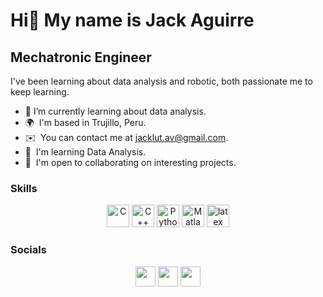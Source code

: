# Hi👋 My name is Jack Aguirre
Mechatronic Engineer
--------------------------------


I've been learning about data analysis and robotic, both passionate me to keep learning.
* 🌱  I’m currently learning about data analysis.
* 🌍  I'm based in Trujillo, Peru.
* ✉️  You can contact me at [jacklut.av@gmail.com](mailto:jacklut.av@gmail.com).
* 🧠  I'm learning Data Analysis.
* 🤝  I'm open to collaborating on interesting projects.

### Skills

<p align="center">
<a href="https://docs.microsoft.com/en-us/cpp/?view=msvc-170" target="_blank" rel="noreferrer"><img src="https://raw.githubusercontent.com/danielcranney/readme-generator/main/public/icons/skills/c-colored.svg" width="36" height="36" alt="C" /></a>
<a href="https://docs.microsoft.com/en-us/cpp/?view=msvc-170" target="_blank" rel="noreferrer"><img src="https://raw.githubusercontent.com/danielcranney/readme-generator/main/public/icons/skills/cplusplus-colored.svg" width="36" height="36" alt="C++" /></a>
<a href="https://www.python.org/" target="_blank" rel="noreferrer"><img src="https://raw.githubusercontent.com/danielcranney/readme-generator/main/public/icons/skills/python-colored.svg" width="36" height="36" alt="Python" /></a>
 <a href="https://www.mathworks.com/products/matlab.html" target="_blank" rel="noreferrer"><img src="https://img.icons8.com/fluency/48/000000/matlab.png" width="36" height="36" alt="Matlab" /></a>
  <a href="https://www.latex-project.org/" target="_blank" rel="noreferrer"><img src="https://img.icons8.com/fluency/48/000000/texshop.png" width="36" height="36" alt="latex" /></a>
</p>


### Socials

<p align="center">
  <a href="https://www.facebook.com/jack.lut.av/" target="_blank" rel="noreferrer"><img src="https://raw.githubusercontent.com/danielcranney/readme-generator/main/public/icons/socials/facebook.svg" width="32" height="32" /></a>
  <a href="https://www.instagram.com/jack_lut/" target="_blank" rel="noreferrer"><img src="https://raw.githubusercontent.com/danielcranney/readme-generator/main/public/icons/socials/instagram.svg" width="32" height="32" /></a>
  <a href="https://www.linkedin.com/in/jack-lut-aguirre-valverde/" target="_blank" rel="noreferrer"><img src="https://raw.githubusercontent.com/danielcranney/readme-generator/main/public/icons/socials/linkedin.svg" width="32" height="32" /></a>
</p>
